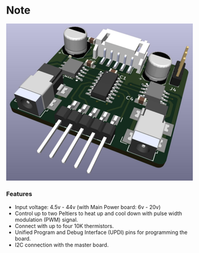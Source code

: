 # Note

![peltier slave 3D](/Prototype%20v1/assests/Peltier_slave.jpg)


### Features

- Input voltage: 4.5v - 44v (with Main Power board: 6v - 20v)
- Control up to two Peltiers to heat up and cool down with pulse width modulation (PWM) signal. 
- Connect with up to four 10K thermistors. 
- Unified Program and Debug Interface (UPDI) pins for programming the board. 
- I2C connection with the master board. 


